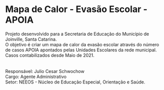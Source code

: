 # Mapa de Calor - Evasão Escolar - APOIA

 Projeto desenvolvido para a Secretaria de Educação do Município de Joinville, Santa Catarina. </br>
 O objetivo é criar um mapa de calor da evasão escolar através do número de casos APOIA apontados pelas Unidades Escolares da rede municipal. </br>
 Casos contabilizados desde Maio de 2021.</br>
 <br></br>
 Responsável: Julio Cesar Schwochow<br>
 Cargo: Agente Administrativo<br>
 Setor: NEEOS - Núcleo de Educação Especial, Orientação e Saúde.
